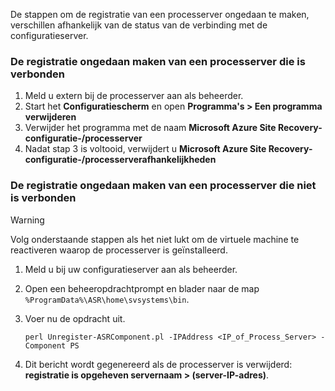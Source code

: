 De stappen om de registratie van een processerver ongedaan te maken, verschillen afhankelijk van de status van de verbinding met de configuratieserver.

### <a name="unregister-a-process-server-that-is-in-a-connected-state"></a>De registratie ongedaan maken van een processerver die is verbonden

1. Meld u extern bij de processerver aan als beheerder.
2. Start het **Configuratiescherm** en open **Programma's > Een programma verwijderen**
3. Verwijder het programma met de naam **Microsoft Azure Site Recovery-configuratie-/processerver**
4. Nadat stap 3 is voltooid, verwijdert u **Microsoft Azure Site Recovery-configuratie-/processerverafhankelijkheden**

### <a name="unregister-a-process-server-that-is-in-a-disconnected-state"></a>De registratie ongedaan maken van een processerver die niet is verbonden

> [!WARNING]
> Volg onderstaande stappen als het niet lukt om de virtuele machine te reactiveren waarop de processerver is geïnstalleerd.

1. Meld u bij uw configuratieserver aan als beheerder.
2. Open een beheeropdrachtprompt en blader naar de map `%ProgramData%\ASR\home\svsystems\bin`.
3. Voer nu de opdracht uit.

    ```
    perl Unregister-ASRComponent.pl -IPAddress <IP_of_Process_Server> -Component PS
    ```
4. Dit bericht wordt gegenereerd als de processerver is verwijderd: **registratie is opgeheven servernaam > (server-IP-adres)**.
